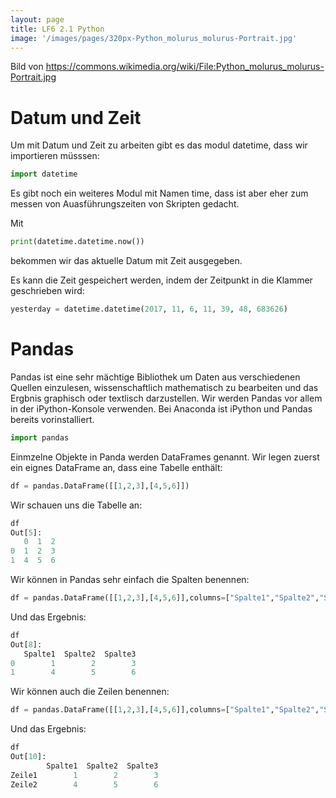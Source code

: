 ```yaml
---
layout: page
title: LF6 2.1 Python
image: '/images/pages/320px-Python_molurus_molurus-Portrait.jpg'
---
```

Bild von <https://commons.wikimedia.org/wiki/File:Python_molurus_molurus-Portrait.jpg>

# Datum und Zeit

Um mit Datum und Zeit zu arbeiten gibt es das modul datetime, dass wir importieren müsssen:

```python
import datetime
```
Es gibt noch ein weiteres Modul mit Namen time, dass ist aber eher zum messen von Auasführungszeiten von Skripten gedacht.

Mit 

```python
print(datetime.datetime.now())
```

bekommen wir das aktuelle Datum mit Zeit ausgegeben.

Es kann die Zeit gespeichert werden, indem der Zeitpunkt in die Klammer geschrieben wird:

```python
yesterday = datetime.datetime(2017, 11, 6, 11, 39, 48, 683626)
```

# Pandas

Pandas ist eine sehr mächtige Bibliothek um Daten aus verschiedenen Quellen einzulesen, wissenschaftlich mathematisch zu bearbeiten und das Ergbnis graphisch oder textlisch darzustellen. Wir werden Pandas vor allem in der iPython-Konsole verwenden. Bei Anaconda ist iPython und Pandas bereits vorinstalliert.

```python
import pandas
```

Einmzelne Objekte in Panda werden DataFrames genannt. Wir legen zuerst ein eignes DataFrame an, dass eine Tabelle enthält:

```python
df = pandas.DataFrame([[1,2,3],[4,5,6]])
```

Wir schauen uns die Tabelle an:

```python
df
Out[5]: 
   0  1  2
0  1  2  3
1  4  5  6
```
Wir können in Pandas sehr  einfach die Spalten benennen:

```python
df = pandas.DataFrame([[1,2,3],[4,5,6]],columns=["Spalte1","Spalte2","Spalte3"])
```

Und das Ergebnis:

```python
df
Out[8]: 
   Spalte1  Spalte2  Spalte3
0        1        2        3
1        4        5        6
```

Wir können auch die Zeilen benennen:

```python
df = pandas.DataFrame([[1,2,3],[4,5,6]],columns=["Spalte1","Spalte2","Spalte3"], index=["Zeile1","Zeile2"])
```

Und das Ergebnis:

```python
df
Out[10]: 
        Spalte1  Spalte2  Spalte3
Zeile1        1        2        3
Zeile2        4        5        6
```

